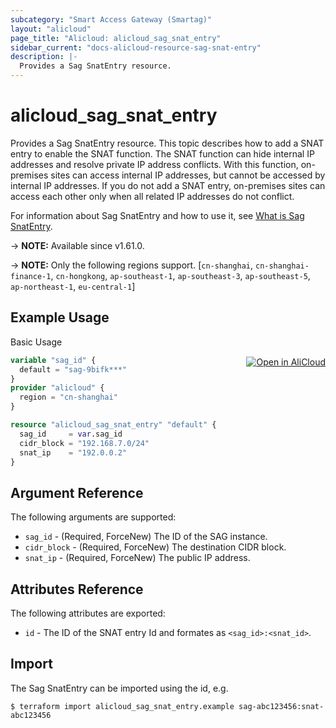 ```yaml
---
subcategory: "Smart Access Gateway (Smartag)"
layout: "alicloud"
page_title: "Alicloud: alicloud_sag_snat_entry"
sidebar_current: "docs-alicloud-resource-sag-snat-entry"
description: |-
  Provides a Sag SnatEntry resource.
---
```


# alicloud_sag_snat_entry

Provides a Sag SnatEntry resource. This topic describes how to add a SNAT entry to enable the SNAT function. The SNAT function can hide internal IP addresses and resolve private IP address conflicts. With this function, on-premises sites can access internal IP addresses, but cannot be accessed by internal IP addresses. If you do not add a SNAT entry, on-premises sites can access each other only when all related IP addresses do not conflict.

For information about Sag SnatEntry and how to use it, see [What is Sag SnatEntry](https://www.alibabacloud.com/help/en/smart-access-gateway/latest/addsnatentry).

-> **NOTE:** Available since v1.61.0.

-> **NOTE:** Only the following regions support. [`cn-shanghai`, `cn-shanghai-finance-1`, `cn-hongkong`, `ap-southeast-1`, `ap-southeast-3`, `ap-southeast-5`, `ap-northeast-1`, `eu-central-1`]

## Example Usage
<div class="oics-button" style="float: right;margin: 0 0 -40px 0;">
  <a href="https://api.aliyun.com/api-tools/terraform?resource=alicloud_sag_snat_entry&exampleId=4452b9ba-56f4-3487-f5e3-d51ba657dfc5889edb12&activeTab=example&spm=docs.r.sag_snat_entry.0.4452b9ba56" target="_blank">
    <img alt="Open in AliCloud" src="https://img.alicdn.com/imgextra/i1/O1CN01hjjqXv1uYUlY56FyX_!!6000000006049-55-tps-254-36.svg" style="max-height: 44px; margin: 32px auto; max-width: 100%;">
  </a>
</div>

Basic Usage

```terraform
variable "sag_id" {
  default = "sag-9bifk***"
}
provider "alicloud" {
  region = "cn-shanghai"
}

resource "alicloud_sag_snat_entry" "default" {
  sag_id     = var.sag_id
  cidr_block = "192.168.7.0/24"
  snat_ip    = "192.0.0.2"
}
```
## Argument Reference

The following arguments are supported:

* `sag_id` - (Required, ForceNew) The ID of the SAG instance.
* `cidr_block` - (Required, ForceNew) The destination CIDR block.
* `snat_ip` - (Required, ForceNew) The public IP address.

## Attributes Reference

The following attributes are exported:

* `id` - The ID of the SNAT entry Id and formates as `<sag_id>:<snat_id>`.

## Import

The Sag SnatEntry can be imported using the id, e.g.

```shell
$ terraform import alicloud_sag_snat_entry.example sag-abc123456:snat-abc123456
```

